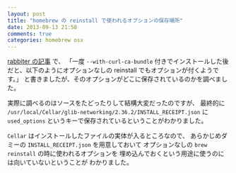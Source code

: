 ```yaml
---
layout: post
title: "homebrew の reinstall で使われるオプションの保存場所"
date: 2013-09-13 21:58
comments: true
categories: homebrew osx
---
```


[rabbiter の記事](/blog/2013-09-08-rabbiter-on-mac.html)
で、
「一度 `--with-curl-ca-bundle` 付きでインストールした後だと、以下のようにオプションなしの reinstall でもオプションが付くようです。」
と書きましたが、そのオプションがどこに保存されているのかを調べました。

<!--more-->

実際に調べるのはソースをたどったりして結構大変だったのですが、
最終的に
`/usr/local/Cellar/glib-networking/2.36.2/INSTALL_RECEIPT.json`
に `used_options` というキーで保存されているということがわかりました。

`Cellar` はインストールしたファイルの実体が入るところなので、
あらかじめダミーの `INSTALL_RECEIPT.json` を用意しておいて
オプションなしの `brew reinstall` の時に使われるオプションを
埋め込んでおくという用途に使うのには向いていないということが
わかりました。
